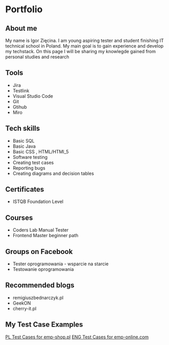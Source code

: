# Portfolio
 
## About me
 
My name is Igor Zięcina. I am young aspiring tester and student finishing IT technical school in Poland. My main goal is to gain experience and develop my techstack. On this page I will be sharing my knowlegde gained from personal studies and research
 
## Tools 
 
* Jira
* Testlink
* Visual Studio Code 
* Git 
* Gtihub
* Miro  

##  Tech skills

* Basic SQL 
* Basic Java
* Basic CSS , HTML/HTMl_5   
* Software testing 
* Creating test cases 
* Reporting bugs
* Creating diagrams and decision tables

## Certificates
 
* ISTQB Foundation Level
 
## Courses
 
* Coders Lab Manual Tester
* Frontend Master beginner path
 
## Groups on Facebook

* Tester oprogramowania - wsparcie na starcie
* Testowanie oprogramowania

## Recommended blogs

* remigiuszbednarczyk.pl
* GeekON
* cherry-it.pl

## My Test Case Examples

[PL Test Cases for emp-shop.pl](https://docs.google.com/spreadsheets/d/1Y0_WWLQWVg5yw8lNg-tXP_X4YNA7z6EjRYqUQly4Y8s/edit?usp=sharing)
[ENG Test Cases for emp-online.com](https://docs.google.com/spreadsheets/d/1rP1xquXWlXIqLRisvbdQEwKTBt31G_TccRWdqzGqJnM/edit?usp=sharing)


